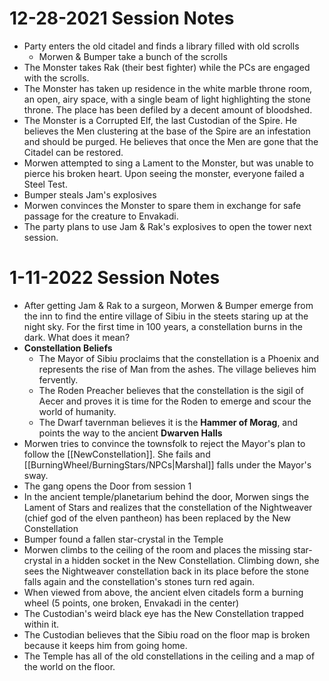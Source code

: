 # 12-28-2021 Session Notes
- Party enters the old citadel and finds a library filled with old scrolls
	- Morwen & Bumper take a bunch of the scrolls
- The Monster takes Rak (their best fighter) while the PCs are engaged with the scrolls.
- The Monster has taken up residence in the white marble throne room, an open, airy space, with a single beam of light highlighting the stone throne.  The place has been defiled by a decent amount of bloodshed.
- The Monster is a Corrupted Elf, the last Custodian of the Spire.  He believes the Men clustering at the base of the Spire are an infestation and should be purged.  He believes that once the Men are gone that the Citadel can be restored.
- Morwen attempted to sing a Lament to the Monster, but was unable to pierce his broken heart.  Upon seeing the monster, everyone failed a Steel Test.
- Bumper steals Jam's explosives
- Morwen convinces the Monster to spare them in exchange for safe passage for the creature to Envakadi.
- The party plans to use Jam & Rak's explosives to open the tower next session.
# 1-11-2022 Session Notes
- After getting Jam & Rak to a surgeon, Morwen & Bumper emerge from the inn to find the entire village of Sibiu in the steets staring up at the night sky.  For the first time in 100 years, a constellation burns in the dark.  What does it mean?
- **Constellation Beliefs**
	- The Mayor of Sibiu proclaims that the constellation is a Phoenix and represents the rise of Man from the ashes.  The village believes him fervently.
	- The Roden Preacher believes that the constellation is the sigil of Aecer and proves it is time for the Roden to emerge and scour the world of humanity.
	- The Dwarf tavernman believes it is the **Hammer of Morag**, and points the way to the ancient **Dwarven Halls**
- Morwen tries to convince the townsfolk to reject the Mayor's plan to follow the [[NewConstellation]].  She fails and [[BurningWheel/BurningStars/NPCs|Marshal]] falls under the Mayor's sway.
- The gang opens the Door from session 1
- In the ancient temple/planetarium behind the door, Morwen sings the Lament of Stars and realizes that the constellation of the Nightweaver (chief god of the elven pantheon) has been replaced by the New Constellation
- Bumper found a fallen star-crystal in the Temple
- Morwen climbs to the ceiling of the room and places the missing star-crystal in a hidden socket in the New Constellation.  Climbing down, she sees the Nightweaver constellation back in its place before the stone falls again and the constellation's stones turn red again.
- When viewed from above, the ancient elven citadels form a burning wheel (5 points, one broken, Envakadi in the center)
- The Custodian's weird black eye has the New Constellation trapped within it.
- The Custodian believes that the Sibiu road on the floor map is broken because it keeps him from going home.
- The Temple has all of the old constellations in the ceiling and a map of the world on the floor.